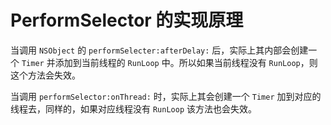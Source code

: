 # PerformSelector 的实现原理

当调用 `NSObject` 的 `performSelecter:afterDelay:` 后，实际上其内部会创建一个 `Timer` 并添加到当前线程的 `RunLoop` 中。所以如果当前线程没有 `RunLoop`，则这个方法会失效。

当调用 `performSelector:onThread:` 时，实际上其会创建一个 `Timer` 加到对应的线程去，同样的，如果对应线程没有 `RunLoop` 该方法也会失效。


